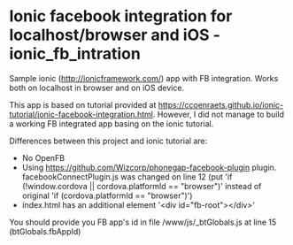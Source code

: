# Ionic facebook integration for localhost/browser and iOS - ionic_fb_intration
Sample ionic (http://ionicframework.com/) app with FB integration. Works both on localhost in browser and on iOS device.

This app is based on tutorial provided at https://ccoenraets.github.io/ionic-tutorial/ionic-facebook-integration.html. However, I did not manage to build a working FB integrated app basing on the ionic tutorial. 

Differences between this project and ionic tutorial are:
* No OpenFB
* Using https://github.com/Wizcorp/phonegap-facebook-plugin plugin. facebookConnectPlugin.js was changed on line 12 
(put 'if (!window.cordova || cordova.platformId == "browser")' 
instead of original 
'if (cordova.platformId == "browser")')
* index.html has an additional element '\<div id="fb-root">\</div>'

You should provide you FB app's id in file /www/js/_btGlobals.js at line 15 (btGlobals.fbAppId)
